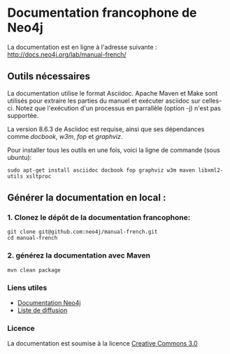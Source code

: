 # Documentation francophone de Neo4j

La documentation est en ligne à l'adresse suivante : http://docs.neo4j.org/lab/manual-french/

## Outils nécessaires

La documentation utilise le format Asciidoc. Apache Maven et Make sont utilisés pour extraire les parties du manuel et exécuter asciidoc sur celles-ci. Notez que l'exécution d'un processus en parrallèle (option -j) n'est pas supportée.

La version 8.6.3 de Asciidoc est requise, ainsi que ses dépendances comme *docbook*, *w3m*, *fop* et *graphviz*.

Pour installer tous les outils en une fois, voici la ligne de commande (sous ubuntu):
````
sudo apt-get install asciidoc docbook fop graphviz w3m maven libxml2-utils xsltproc
````

## Générer la documentation en local :

### 1. Clonez le dépôt de la documentation francophone:
````
git clone git@github.com:neo4j/manual-french.git
cd manual-french
````

### 2. générez la documentation avec Maven

````
mvn clean package
````

### Liens utiles

* [Documentation Neo4j](http://docs.neo4j.org)
* [Liste de diffusion](https://groups.google.com/forum/?fromgroups#!forum/neo4j)

### Licence

La documentation est soumise à la licence [Creative Commons 3.0](http://creativecommons.org/licenses/by-sa/3.0/deed.fr)

